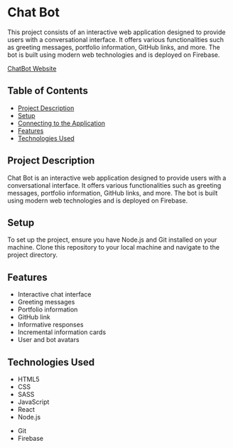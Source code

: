# Chat Bot

This project consists of an interactive web application designed to provide users with a conversational interface. It offers various functionalities such as greeting messages, portfolio information, GitHub links, and more. The bot is built using modern web technologies and is deployed on Firebase.

[ChatBot Website](https://chatbot-1512e.web.app/)

## Table of Contents

- [Project Description](#project-description)
- [Setup](#setup)
- [Connecting to the Application](#connecting-to-the-application)
- [Features](#features)
- [Technologies Used](#technologies-used)

## Project Description

Chat Bot is an interactive web application designed to provide users with a conversational interface. It offers various functionalities such as greeting messages, portfolio information, GitHub links, and more. The bot is built using modern web technologies and is deployed on Firebase.

## Setup

To set up the project, ensure you have Node.js and Git installed on your machine. Clone this repository to your local machine and navigate to the project directory.

## Features

- Interactive chat interface
- Greeting messages
- Portfolio information
- GitHub link
- Informative responses
- Incremental information cards
- User and bot avatars

## Technologies Used

- HTML5
- CSS
- SASS
- JavaScript
- React
- Node.js
<!-- - Heroku -->
- Git
- Firebase

